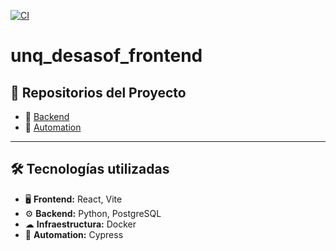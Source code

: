 [![CI](https://github.com/JuanIgnGarcia/unq_desasof_frontend/actions/workflows/Pipeline.yml/badge.svg)](https://github.com/JuanIgnGarcia/unq_desasof_frontend/actions/workflows/Pipeline.yml)

# unq_desasof_frontend


## 📌 Repositorios del Proyecto
- 🔹 [Backend](https://github.com/JuanIgnGarcia/unq_desasof_backend)
- 🔹 [Automation](https://github.com/Pestigirioso/unq_desasof_automation)

---

## 🛠 Tecnologías utilizadas

- 🖥 **Frontend:** React, Vite
- ⚙ **Backend:** Python, PostgreSQL
- ☁ **Infraestructura:** Docker
- 🤖 **Automation:** Cypress
